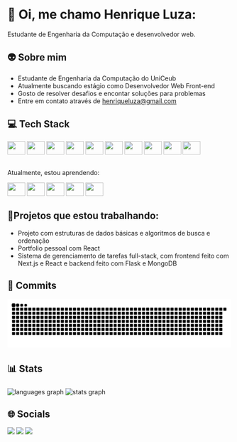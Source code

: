 # 👾 Oi, me chamo Henrique Luza:

<!--
**henriqueluza/henriqueluza** is a ✨ _special_ ✨ repository because its `README.md` (this file) appears on your GitHub profile.
Here are some ideas to get you started:

- 🔭 I’m currently working on ...
- 🌱 I’m currently learning ...
- 👯 I’m looking to collaborate on ...
- 🤔 I’m looking for help with ...
- 💬 Ask me about ...
- 📫 How to reach me: ...
- 😄 Pronouns: ...
- ⚡ Fun fact: ...
-->

Estudante de Engenharia da Computação e desenvolvedor web.

## 👽 Sobre mim

* Estudante de Engenharia da Computação do UniCeub
* Atualmente buscando estágio como Desenvolvedor Web Front-end
* Gosto de resolver desafios e encontar soluções para problemas
* Entre em contato através de henriqueluza@gmail.com

## 💻 Tech Stack


<div>

<img height="30" width="40" src="https://cdn.jsdelivr.net/gh/devicons/devicon@latest/icons/git/git-original.svg" />

<img height="30" width="40" src="https://cdn.jsdelivr.net/gh/devicons/devicon@latest/icons/html5/html5-original.svg" />

<img height="30" width="40" src="https://cdn.jsdelivr.net/gh/devicons/devicon@latest/icons/css3/css3-original.svg" />

<img height="30" width="40" src="https://cdn.jsdelivr.net/gh/devicons/devicon@latest/icons/javascript/javascript-original.svg" />

<img  height="30" width="40" src="https://cdn.jsdelivr.net/gh/devicons/devicon@latest/icons/bootstrap/bootstrap-original.svg" />

<img  height="30" width="40" src="https://cdn.jsdelivr.net/gh/devicons/devicon@latest/icons/tailwindcss/tailwindcss-original.svg" />     
    
<img height="30" width="40" src="https://cdn.jsdelivr.net/gh/devicons/devicon@latest/icons/java/java-original.svg" />   

<img height="30" width="40" src="https://cdn.jsdelivr.net/gh/devicons/devicon@latest/icons/mysql/mysql-original.svg" />     
   
<img height="30" width="40" src="https://cdn.jsdelivr.net/gh/devicons/devicon@latest/icons/python/python-original.svg" />

<img height="30" width="40" src="https://cdn.jsdelivr.net/gh/devicons/devicon@latest/icons/c/c-original.svg" />
</div>

##

Atualmente, estou aprendendo:

<div>
<img height="30" width="40" src="https://cdn.jsdelivr.net/gh/devicons/devicon@latest/icons/java/java-original.svg" />

 <img height="30" width="40" src="https://cdn.jsdelivr.net/gh/devicons/devicon@latest/icons/react/react-original.svg" />

<img height="30" width="40" src="https://cdn.jsdelivr.net/gh/devicons/devicon@latest/icons/mongodb/mongodb-original.svg" />

<img height="30" width="40" src="https://cdn.jsdelivr.net/gh/devicons/devicon@latest/icons/flask/flask-original.svg" />

<img height="30" width="40" src="https://cdn.jsdelivr.net/gh/devicons/devicon@latest/icons/nextjs/nextjs-original.svg" />
                    
   
</div>

## 💭Projetos que estou trabalhando:

* Projeto com estruturas de dados básicas e algoritmos de busca e ordenação
* Portfolio pessoal com React
* Sistema de gerenciamento de tarefas full-stack, com frontend feito com Next.js e React e backend feito com Flask e MongoDB
          

## 🐍 Commits

<div>
 <img src="https://raw.githubusercontent.com/henriqueluza/henriqueluza/output/snake.svg" alt="Snake animation" />
</div>


## 📊 Stats

###

<div>
  <img src="https://github-readme-stats.vercel.app/api/top-langs?username=henriqueluza&locale=en&hide_title=false&layout=compact&card_width=320&langs_count=9&cache_seconds=21600&theme=radical&hide_border=false&order=2" height="150" alt="languages graph"  />
  <img src="https://github-readme-stats.vercel.app/api?username=henriqueluza&hide_title=false&cache_seconds=21600&hide_rank=false&show_icons=true&include_all_commits=true&count_private=true&disable_animations=false&theme=radical&locale=en&hide_border=false&order=1" height="150" alt="stats graph"  />
</div>

###


## 🌐 Socials

<a href="https://discord.com/invite/hluza"><img src="https://img.shields.io/badge/Discord-7289DA?style=for-the-badge&logo=discord&logoColor=white"></a>
<a href="https://leetcode.com/u/henriqueluza/"><img src="https://img.shields.io/badge/-LeetCode-FFA116?style=for-the-badge&logo=LeetCode&logoColor=black"></a>
<a href="https://linkedin.com/in/henrique-luza"><img src="https://img.shields.io/badge/LinkedIn-0077B5?style=for-the-badge&logo=linkedin&logoColor=white"></a>



